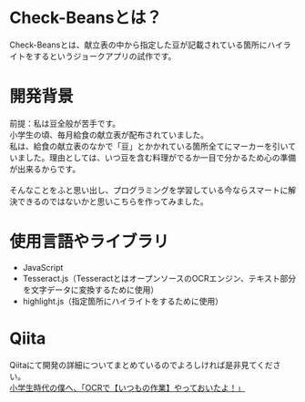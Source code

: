 # Check-Beansとは？
Check-Beansとは、献立表の中から指定した豆が記載されている箇所にハイライトをするというジョークアプリの試作です。

# 開発背景
前提：私は豆全般が苦手です。<br/>
小学生の頃、毎月給食の献立表が配布されていました。<br/>
私は、給食の献立表のなかで「豆」とかかれている箇所全てにマーカーを引いていました。理由としては、いつ豆を含む料理がでるか一目で分かるため心の準備が出来るからです。<br/>
<br/>
そんなことをふと思い出し、プログラミングを学習している今ならスマートに解決できるのではないかと思いこちらを作ってみました。

# 使用言語やライブラリ
- JavaScript
- Tesseract.js（TesseractとはオープンソースのOCRエンジン、テキスト部分を文字データに変換するために使用）
- highlight.js（指定箇所にハイライトをするために使用）

# Qiita
Qiitaにて開発の詳細についてまとめているのでよろしければ是非見てください。<br/>
[小学生時代の僕へ、「OCRで【いつもの作業】やっておいたよ！」](https://qiita.com/sasao3/items/307c40c6b8f3aecc3e7c)
